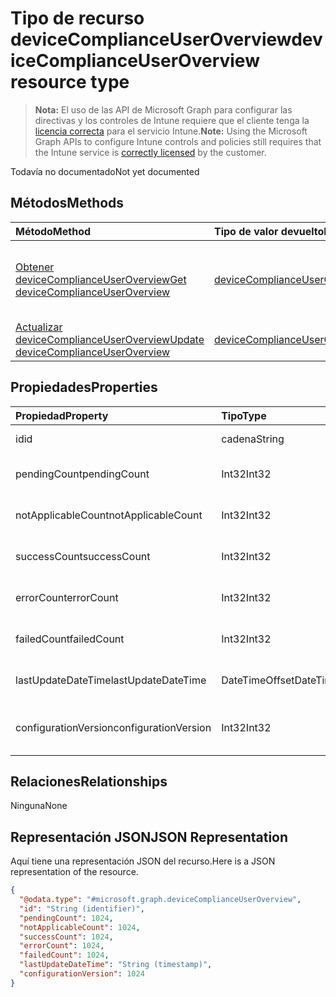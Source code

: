 # <a name="devicecomplianceuseroverview-resource-type"></a><span data-ttu-id="29a29-101">Tipo de recurso deviceComplianceUserOverview</span><span class="sxs-lookup"><span data-stu-id="29a29-101">deviceComplianceUserOverview resource type</span></span>

> <span data-ttu-id="29a29-102">**Nota:** El uso de las API de Microsoft Graph para configurar las directivas y los controles de Intune requiere que el cliente tenga la [licencia correcta](https://go.microsoft.com/fwlink/?linkid=839381) para el servicio Intune.</span><span class="sxs-lookup"><span data-stu-id="29a29-102">**Note:** Using the Microsoft Graph APIs to configure Intune controls and policies still requires that the Intune service is [correctly licensed](https://go.microsoft.com/fwlink/?linkid=839381) by the customer.</span></span>

<span data-ttu-id="29a29-103">Todavía no documentado</span><span class="sxs-lookup"><span data-stu-id="29a29-103">Not yet documented</span></span>
## <a name="methods"></a><span data-ttu-id="29a29-104">Métodos</span><span class="sxs-lookup"><span data-stu-id="29a29-104">Methods</span></span>
|<span data-ttu-id="29a29-105">Método</span><span class="sxs-lookup"><span data-stu-id="29a29-105">Method</span></span>|<span data-ttu-id="29a29-106">Tipo de valor devuelto</span><span class="sxs-lookup"><span data-stu-id="29a29-106">Return Type</span></span>|<span data-ttu-id="29a29-107">Descripción</span><span class="sxs-lookup"><span data-stu-id="29a29-107">Description</span></span>|
|:---|:---|:---|
|[<span data-ttu-id="29a29-108">Obtener deviceComplianceUserOverview</span><span class="sxs-lookup"><span data-stu-id="29a29-108">Get deviceComplianceUserOverview</span></span>](../api/intune_deviceconfig_devicecomplianceuseroverview_get.md)|[<span data-ttu-id="29a29-109">deviceComplianceUserOverview</span><span class="sxs-lookup"><span data-stu-id="29a29-109">deviceComplianceUserOverview</span></span>](../resources/intune_deviceconfig_devicecomplianceuseroverview.md)|<span data-ttu-id="29a29-110">Lea las propiedades y las relaciones del objeto [deviceComplianceUserOverview](../resources/intune_deviceconfig_devicecomplianceuseroverview.md).</span><span class="sxs-lookup"><span data-stu-id="29a29-110">Read properties and relationships of [plannerProgressTaskBoardTaskFormat](../resources/intune_deviceconfig_devicecomplianceuseroverview.md) object.</span></span>|
|[<span data-ttu-id="29a29-111">Actualizar deviceComplianceUserOverview</span><span class="sxs-lookup"><span data-stu-id="29a29-111">Update deviceComplianceUserOverview</span></span>](../api/intune_deviceconfig_devicecomplianceuseroverview_update.md)|[<span data-ttu-id="29a29-112">deviceComplianceUserOverview</span><span class="sxs-lookup"><span data-stu-id="29a29-112">deviceComplianceUserOverview</span></span>](../resources/intune_deviceconfig_devicecomplianceuseroverview.md)|<span data-ttu-id="29a29-113">Actualice las propiedades de un objeto [deviceComplianceUserOverview](../resources/intune_deviceconfig_devicecomplianceuseroverview.md).</span><span class="sxs-lookup"><span data-stu-id="29a29-113">Update the properties of a [calendar](../resources/intune_deviceconfig_devicecomplianceuseroverview.md) object.</span></span>|

## <a name="properties"></a><span data-ttu-id="29a29-114">Propiedades</span><span class="sxs-lookup"><span data-stu-id="29a29-114">Properties</span></span>
|<span data-ttu-id="29a29-115">Propiedad</span><span class="sxs-lookup"><span data-stu-id="29a29-115">Property</span></span>|<span data-ttu-id="29a29-116">Tipo</span><span class="sxs-lookup"><span data-stu-id="29a29-116">Type</span></span>|<span data-ttu-id="29a29-117">Descripción</span><span class="sxs-lookup"><span data-stu-id="29a29-117">Description</span></span>|
|:---|:---|:---|
|<span data-ttu-id="29a29-118">id</span><span class="sxs-lookup"><span data-stu-id="29a29-118">id</span></span>|<span data-ttu-id="29a29-119">cadena</span><span class="sxs-lookup"><span data-stu-id="29a29-119">String</span></span>|<span data-ttu-id="29a29-120">Clave de la entidad.</span><span class="sxs-lookup"><span data-stu-id="29a29-120">Key of the setting.</span></span>|
|<span data-ttu-id="29a29-121">pendingCount</span><span class="sxs-lookup"><span data-stu-id="29a29-121">pendingCount</span></span>|<span data-ttu-id="29a29-122">Int32</span><span class="sxs-lookup"><span data-stu-id="29a29-122">Int32</span></span>|<span data-ttu-id="29a29-123">Número de usuarios pendientes</span><span class="sxs-lookup"><span data-stu-id="29a29-123">Number of pending Users</span></span>|
|<span data-ttu-id="29a29-124">notApplicableCount</span><span class="sxs-lookup"><span data-stu-id="29a29-124">notApplicableCount</span></span>|<span data-ttu-id="29a29-125">Int32</span><span class="sxs-lookup"><span data-stu-id="29a29-125">Int32</span></span>|<span data-ttu-id="29a29-126">Número de dispositivos no aplicables</span><span class="sxs-lookup"><span data-stu-id="29a29-126">Number of not applicable devices</span></span>|
|<span data-ttu-id="29a29-127">successCount</span><span class="sxs-lookup"><span data-stu-id="29a29-127">successCount</span></span>|<span data-ttu-id="29a29-128">Int32</span><span class="sxs-lookup"><span data-stu-id="29a29-128">Int32</span></span>|<span data-ttu-id="29a29-129">Número de usuarios correctos</span><span class="sxs-lookup"><span data-stu-id="29a29-129">Number of succeeded Users</span></span>|
|<span data-ttu-id="29a29-130">errorCount</span><span class="sxs-lookup"><span data-stu-id="29a29-130">errorCount</span></span>|<span data-ttu-id="29a29-131">Int32</span><span class="sxs-lookup"><span data-stu-id="29a29-131">Int32</span></span>|<span data-ttu-id="29a29-132">Número de usuarios con error</span><span class="sxs-lookup"><span data-stu-id="29a29-132">Number of error Users</span></span>|
|<span data-ttu-id="29a29-133">failedCount</span><span class="sxs-lookup"><span data-stu-id="29a29-133">failedCount</span></span>|<span data-ttu-id="29a29-134">Int32</span><span class="sxs-lookup"><span data-stu-id="29a29-134">Int32</span></span>|<span data-ttu-id="29a29-135">Número de usuarios erróneos</span><span class="sxs-lookup"><span data-stu-id="29a29-135">Number of failed Users</span></span>|
|<span data-ttu-id="29a29-136">lastUpdateDateTime</span><span class="sxs-lookup"><span data-stu-id="29a29-136">lastUpdateDateTime</span></span>|<span data-ttu-id="29a29-137">DateTimeOffset</span><span class="sxs-lookup"><span data-stu-id="29a29-137">DateTimeOffset</span></span>|<span data-ttu-id="29a29-138">Última hora de actualización</span><span class="sxs-lookup"><span data-stu-id="29a29-138">Last update time</span></span>|
|<span data-ttu-id="29a29-139">configurationVersion</span><span class="sxs-lookup"><span data-stu-id="29a29-139">configurationVersion</span></span>|<span data-ttu-id="29a29-140">Int32</span><span class="sxs-lookup"><span data-stu-id="29a29-140">Int32</span></span>|<span data-ttu-id="29a29-141">Versión de la directiva para esa información general</span><span class="sxs-lookup"><span data-stu-id="29a29-141">Version of the policy for that overview</span></span>|

## <a name="relationships"></a><span data-ttu-id="29a29-142">Relaciones</span><span class="sxs-lookup"><span data-stu-id="29a29-142">Relationships</span></span>
<span data-ttu-id="29a29-143">Ninguna</span><span class="sxs-lookup"><span data-stu-id="29a29-143">None</span></span>
## <a name="json-representation"></a><span data-ttu-id="29a29-144">Representación JSON</span><span class="sxs-lookup"><span data-stu-id="29a29-144">JSON Representation</span></span>
<span data-ttu-id="29a29-145">Aquí tiene una representación JSON del recurso.</span><span class="sxs-lookup"><span data-stu-id="29a29-145">Here is a JSON representation of the resource.</span></span>
<!-- {
  "blockType": "resource",
  "keyProperty": "id",
  "@odata.type": "microsoft.graph.deviceComplianceUserOverview"
}
-->
``` json
{
  "@odata.type": "#microsoft.graph.deviceComplianceUserOverview",
  "id": "String (identifier)",
  "pendingCount": 1024,
  "notApplicableCount": 1024,
  "successCount": 1024,
  "errorCount": 1024,
  "failedCount": 1024,
  "lastUpdateDateTime": "String (timestamp)",
  "configurationVersion": 1024
}
```




